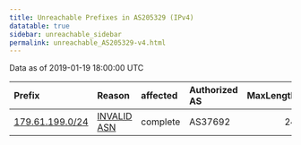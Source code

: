 ```yaml
---
title: Unreachable Prefixes in AS205329 (IPv4)
datatable: true
sidebar: unreachable_sidebar
permalink: unreachable_AS205329-v4.html
---
```


Data as of 2019-01-19 18:00:00 UTC


<div class="datatable-begin"></div>

| Prefix                                                   | Reason                                                                                                  | affected   | Authorized AS   |   MaxLength | Anchor                                         |   unreachable /24s |
|:---------------------------------------------------------|:--------------------------------------------------------------------------------------------------------|:-----------|:----------------|------------:|:-----------------------------------------------|-------------------:|
| [179.61.199.0/24](https://stat.ripe.net/179.61.199.0/24) | [INVALID ASN](https://rpki-validator.ripe.net/announcement-preview?asn=AS205329&prefix=179.61.199.0/24) | complete   | AS37692         |          24 | [LACNIC](unreachable_LACNIC_RPKI_Root-v4.html) |                  1 |

<div class="datatable-end"></div>